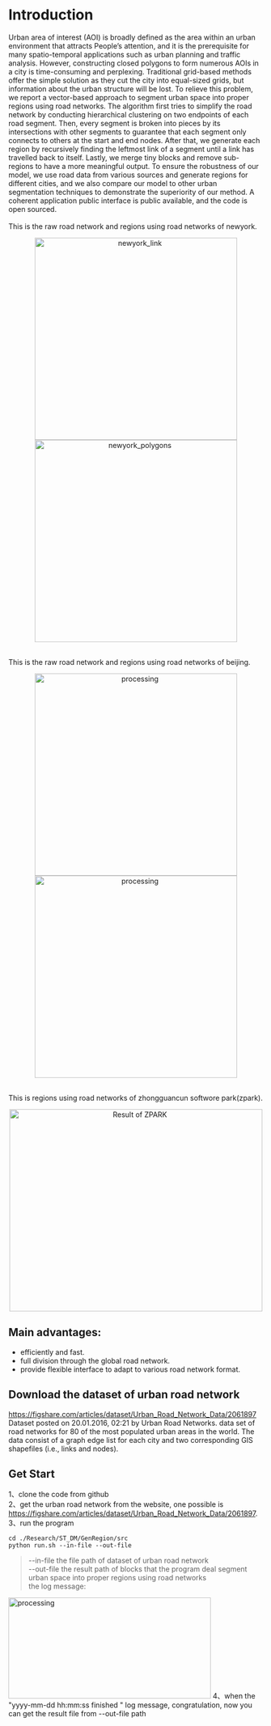 # Introduction
Urban area of interest (AOI) is broadly defined as the area within an urban environment that attracts People’s attention, and it is the prerequisite for many spatio-temporal applications such as urban planning and traffic analysis. However, constructing closed polygons to form numerous AOIs in a city is time-consuming and perplexing. Traditional grid-based methods offer the simple solution as they cut the city into equal-sized grids, but information about the urban structure will be lost. To relieve this problem, we report a vector-based approach to segment urban space into proper regions using road networks. The algorithm first tries to simplify the road network by conducting hierarchical clustering on two endpoints of each road segment. Then, every segment is broken into pieces by its intersections with other segments to guarantee that each segment only connects to others at the start and end nodes. After that, we generate each region by recursively finding the leftmost link of a segment until a link has travelled back to itself. Lastly, we merge tiny blocks and remove sub-regions to have a more meaningful output. To ensure the robustness of our model, we use road data from various sources and generate regions for different cities, and we also compare our model to other urban segmentation techniques to demonstrate the superiority of our method. A coherent application public interface is public available, and the code is open sourced.<br> <br>
This is the raw road network and regions using road networks of newyork.  
<p align="center">
    <img align="center" src="https://github.com/PaddlePaddle/Research/tree/master/ST_DM/GenRegion/result/newyork_link.png" width="400" height="400" alt="newyork_link" style="margin:0 auto"/>
    <img align="center" src="https://github.com/PaddlePaddle/Research/tree/master/ST_DM/GenRegion/result/newyork_polygons.png" width="400" height="400" alt="newyork_polygons" style="margin:0 auto"/>  
</p>
<br>This is the raw road network and regions using road networks of beijing.  
<p align="center">
<img align="center" src="https://github.com/PaddlePaddle/Research/tree/master/ST_DM/GenRegion/result/beijing_road_network.png" width="400" height="400" alt="processing" style="text-align:center"/>
<img align="center" src="https://github.com/PaddlePaddle/Research/tree/master/ST_DM/GenRegion/result/beijing_polygons.png" width="400" height="400" alt="processing"/>  
</p>
<br>This is regions using road networks of zhongguancun softwore park(zpark).  
<p align="center">
<img align="center" src="https://github.com/PaddlePaddle/Research/tree/master/ST_DM/GenRegion/result/ZPark.png" width="500" height="400" alt="Result of ZPARK" style="margin:0 auto"/>  
</p>  

## Main advantages:  

* efficiently and fast.   
* full division through the global road network.  
* provide flexible interface to adapt to various road network format.  

## Download the dataset of urban road network
https://figshare.com/articles/dataset/Urban_Road_Network_Data/2061897 Dataset posted on 20.01.2016, 02:21 by Urban Road Networks. data set of road networks for 80 of the most populated urban areas in the world. The data consist of a graph edge list for each city and two corresponding GIS shapefiles (i.e., links and nodes).

## Get Start
1、clone the code from github <br> 
2、get the urban road network from the website, one possible is https://figshare.com/articles/dataset/Urban_Road_Network_Data/2061897.  
3、run the program
```
cd ./Research/ST_DM/GenRegion/src  
python run.sh --in-file --out-file   
```
>    --in-file the file path of dataset of urban road network <br> 
>    --out-file the result path of blocks that the program deal segment urban space into proper regions using road networks <br>
>   the log message:
  <img src="https://github.com/PaddlePaddle/Research/tree/master/ST_DM/GenRegion/result/process.png" width="400" height="200" alt="processing"/>  
4、when the "yyyy-mm-dd hh:mm:ss finished " log message, congratulation, now you can get the result file from --out-file path  
